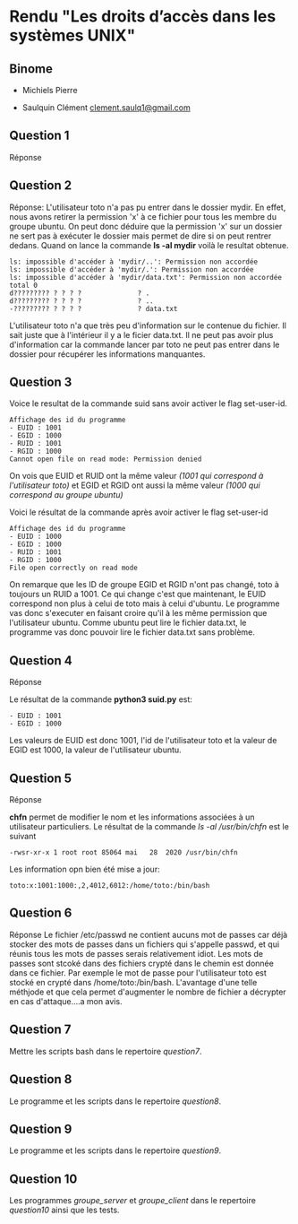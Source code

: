 # Rendu "Les droits d’accès dans les systèmes UNIX"

## Binome

- Michiels Pierre 

- Saulquin Clément clement.saulq1@gmail.com

## Question 1

Réponse

## Question 2

Réponse: L'utilisateur toto n'a pas pu entrer dans le dossier mydir. En effet, nous avons retirer la permission 'x' à ce fichier pour tous les membre du groupe ubuntu. On peut donc déduire que la permission 'x' sur un dossier ne sert pas à exécuter le dossier mais permet de dire si on peut rentrer dedans.
Quand on lance la commande **ls -al mydir** voilà le resultat obtenue.

```
ls: impossible d'accéder à 'mydir/..': Permission non accordée
ls: impossible d'accéder à 'mydir/.': Permission non accordée
ls: impossible d'accéder à 'mydir/data.txt': Permission non accordée
total 0
d????????? ? ? ? ?              ? .
d????????? ? ? ? ?              ? ..
-????????? ? ? ? ?              ? data.txt
```
L'utilisateur toto n'a que très peu d'information sur le contenue du fichier. Il sait juste que à l'intérieur il y a le ficier data.txt. Il ne peut pas avoir plus d'information car la commande lancer par toto ne peut pas entrer dans le dossier pour récupérer les informations manquantes.

## Question 3

Voice le resultat de la commande suid sans avoir activer le flag set-user-id.

```
Affichage des id du programme
- EUID : 1001
- EGID : 1000
- RUID : 1001
- RGID : 1000
Cannot open file on read mode: Permission denied
```
On vois que EUID et RUID ont la même valeur *(1001 qui correspond à l'utilisateur toto)* et EGID et RGID ont aussi la même valeur *(1000 qui correspond au groupe ubuntu)*

Voici le résultat de la commande après avoir activer le flag set-user-id

```
Affichage des id du programme
- EUID : 1000
- EGID : 1000
- RUID : 1001
- RGID : 1000
File open correctly on read mode
```
On remarque que les ID de groupe EGID et RGID n'ont pas changé, toto à toujours un RUID a 1001. Ce qui change c'est que maintenant, le EUID correspond non plus à celui de toto mais à celui d'ubuntu. Le programme vas donc s'executer en faisant croire qu'il à les même permission que l'utilisateur ubuntu. Comme ubuntu peut lire le fichier data.txt, le programme vas donc pouvoir lire le fichier data.txt sans problème.

## Question 4

Réponse

Le résultat de la commande **python3 suid.py** est:

```
- EUID : 1001
- EGID : 1000
```

Les valeurs de EUID est donc 1001, l'id de l'utilisateur toto et la valeur de EGID est 1000, la valeur de l'utilisateur ubuntu.

## Question 5

Réponse

**chfn** permet de modifier le nom et les informations associées à un utilisateur particuliers.
Le résultat de la commande *ls -al /usr/bin/chfn* est le suivant

```
-rwsr-xr-x 1 root root 85064 mai   28  2020 /usr/bin/chfn
```

Les information opn bien été mise a jour:
```
toto:x:1001:1000:,2,4012,6012:/home/toto:/bin/bash 
``` 
## Question 6

Réponse
Le fichier /etc/passwd ne contient aucuns mot de passes car déjà stocker des mots de passes dans un fichiers qui s'appelle passwd, et qui réunis tous les mots de passes serais relativement idiot. Les mots de passes sont stcoké dans des fichiers crypté dans le chemin est donnée dans ce fichier. Par exemple le mot de passe pour l'utilisateur toto est stocké en crypté dans /home/toto:/bin/bash.  L'avantage d'une telle méthjode et que cela permet d'augmenter le nombre de fichier a décrypter en cas d'attaque....a mon avis.

## Question 7

Mettre les scripts bash dans le repertoire *question7*.

## Question 8

Le programme et les scripts dans le repertoire *question8*.

## Question 9

Le programme et les scripts dans le repertoire *question9*.

## Question 10

Les programmes *groupe_server* et *groupe_client* dans le repertoire
*question10* ainsi que les tests. 








